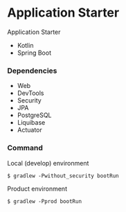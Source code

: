 # Application Starter
Application Starter

- Kotlin 
- Spring Boot

### Dependencies
- Web
- DevTools
- Security
- JPA
- PostgreSQL
- Liquibase
- Actuator

### Command

Local (develop) environment

```
$ gradlew -Pwithout_security bootRun
```

Product environment

```
$ gradlew -Pprod bootRun
```

